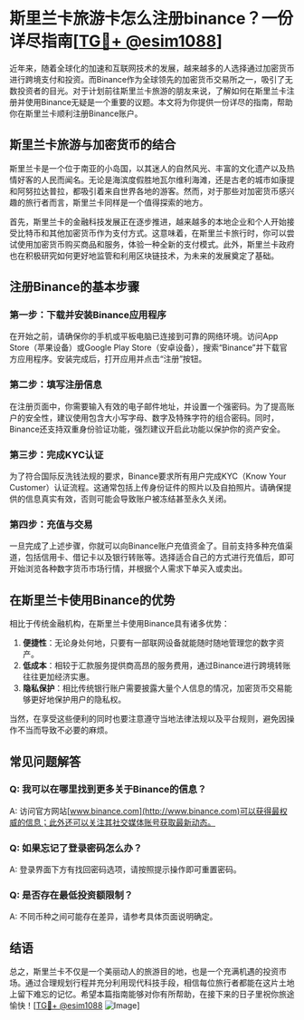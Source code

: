 # 斯里兰卡旅游卡怎么注册binance？一份详尽指南[[TG💪+ @esim1088](https://t.me/s/esim1088)]

近年来，随着全球化的加速和互联网技术的发展，越来越多的人选择通过加密货币进行跨境支付和投资。而Binance作为全球领先的加密货币交易所之一，吸引了无数投资者的目光。对于计划前往斯里兰卡旅游的朋友来说，了解如何在斯里兰卡注册并使用Binance无疑是一个重要的议题。本文将为你提供一份详尽的指南，帮助你在斯里兰卡顺利注册Binance账户。

## 斯里兰卡旅游与加密货币的结合

斯里兰卡是一个位于南亚的小岛国，以其迷人的自然风光、丰富的文化遗产以及热情好客的人民而闻名。无论是海滨度假胜地瓦尔维利海滩，还是古老的城市如康提和阿努拉达普拉，都吸引着来自世界各地的游客。然而，对于那些对加密货币感兴趣的旅行者而言，斯里兰卡同样是一个值得探索的地方。

首先，斯里兰卡的金融科技发展正在逐步推进，越来越多的本地企业和个人开始接受比特币和其他加密货币作为支付方式。这意味着，在斯里兰卡旅行时，你可以尝试使用加密货币购买商品和服务，体验一种全新的支付模式。此外，斯里兰卡政府也在积极研究如何更好地监管和利用区块链技术，为未来的发展奠定了基础。

## 注册Binance的基本步骤

### 第一步：下载并安装Binance应用程序

在开始之前，请确保你的手机或平板电脑已连接到可靠的网络环境。访问App Store（苹果设备）或Google Play Store（安卓设备），搜索“Binance”并下载官方应用程序。安装完成后，打开应用并点击“注册”按钮。

### 第二步：填写注册信息

在注册页面中，你需要输入有效的电子邮件地址，并设置一个强密码。为了提高账户的安全性，建议使用包含大小写字母、数字及特殊字符的组合密码。同时，Binance还支持双重身份验证功能，强烈建议开启此功能以保护你的资产安全。

### 第三步：完成KYC认证

为了符合国际反洗钱法规的要求，Binance要求所有用户完成KYC（Know Your Customer）认证流程。这通常包括上传身份证件的照片以及自拍照片。请确保提供的信息真实有效，否则可能会导致账户被冻结甚至永久关闭。

### 第四步：充值与交易

一旦完成了上述步骤，你就可以向Binance账户充值资金了。目前支持多种充值渠道，包括信用卡、借记卡以及银行转账等。选择适合自己的方式进行充值后，即可开始浏览各种数字货币市场行情，并根据个人需求下单买入或卖出。

## 在斯里兰卡使用Binance的优势

相比于传统金融机构，在斯里兰卡使用Binance具有诸多优势：

1. **便捷性**：无论身处何地，只要有一部联网设备就能随时随地管理您的数字资产。
2. **低成本**：相较于汇款服务提供商高昂的服务费用，通过Binance进行跨境转账往往更加经济实惠。
3. **隐私保护**：相比传统银行账户需要披露大量个人信息的情况，加密货币交易能够更好地保护用户的隐私权。

当然，在享受这些便利的同时也要注意遵守当地法律法规以及平台规则，避免因操作不当而导致不必要的麻烦。

## 常见问题解答

### Q: 我可以在哪里找到更多关于Binance的信息？
A: 访问官方网站[www.binance.com](http://www.binance.com)可以获得最权威的信息；此外还可以关注其社交媒体账号获取最新动态。

### Q: 如果忘记了登录密码怎么办？
A: 登录界面下方有找回密码选项，请按照提示操作即可重置密码。

### Q: 是否存在最低投资额限制？
A: 不同币种之间可能存在差异，请参考具体页面说明确定。

## 结语

总之，斯里兰卡不仅是一个美丽动人的旅游目的地，也是一个充满机遇的投资市场。通过合理规划行程并充分利用现代科技手段，相信每位旅行者都能在这片土地上留下难忘的记忆。希望本篇指南能够对你有所帮助，在接下来的日子里祝你旅途愉快！[[TG💪+ @esim1088](https://t.me/s/esim1088) ![Image](https://i.postimg.cc/4NQfJmqS/Snipaste-2025-05-13-00-14-12.png)]